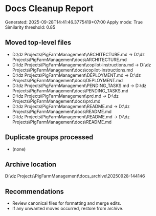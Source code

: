 ﻿# Docs Cleanup Report
Generated: 2025-09-28T14:41:46.3775419+07:00
Apply mode: True
Similarity threshold: 0.85

## Moved top-level files
- D:\dz Projects\PigFarmManagement\ARCHITECTURE.md -> D:\dz Projects\PigFarmManagement\docs\ARCHITECTURE.md
- D:\dz Projects\PigFarmManagement\copilot-instructions.md -> D:\dz Projects\PigFarmManagement\docs\copilot-instructions.md
- D:\dz Projects\PigFarmManagement\DEPLOYMENT.md -> D:\dz Projects\PigFarmManagement\docs\DEPLOYMENT.md
- D:\dz Projects\PigFarmManagement\PENDING_TASKS.md -> D:\dz Projects\PigFarmManagement\docs\PENDING_TASKS.md
- D:\dz Projects\PigFarmManagement\prd.md -> D:\dz Projects\PigFarmManagement\docs\prd.md
- D:\dz Projects\PigFarmManagement\README.md -> D:\dz Projects\PigFarmManagement\docs\README.md
- D:\dz Projects\PigFarmManagement\README.md -> D:\dz Projects\PigFarmManagement\docs\README.md

## Duplicate groups processed
- (none)

## Archive location
D:\dz Projects\PigFarmManagement\docs\_archive\20250928-144146

## Recommendations
- Review canonical files for formatting and merge edits.
- If any unwanted moves occurred, restore from archive.
